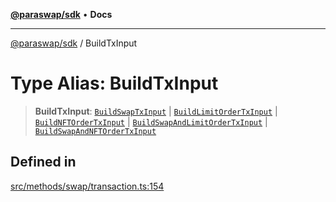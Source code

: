 [**@paraswap/sdk**](../README.md) • **Docs**

***

[@paraswap/sdk](../globals.md) / BuildTxInput

# Type Alias: BuildTxInput

> **BuildTxInput**: [`BuildSwapTxInput`](BuildSwapTxInput.md) \| [`BuildLimitOrderTxInput`](BuildLimitOrderTxInput.md) \| [`BuildNFTOrderTxInput`](BuildNFTOrderTxInput.md) \| [`BuildSwapAndLimitOrderTxInput`](BuildSwapAndLimitOrderTxInput.md) \| [`BuildSwapAndNFTOrderTxInput`](BuildSwapAndNFTOrderTxInput.md)

## Defined in

[src/methods/swap/transaction.ts:154](https://github.com/paraswap/paraswap-sdk/blob/master/src/methods/swap/transaction.ts#L154)
